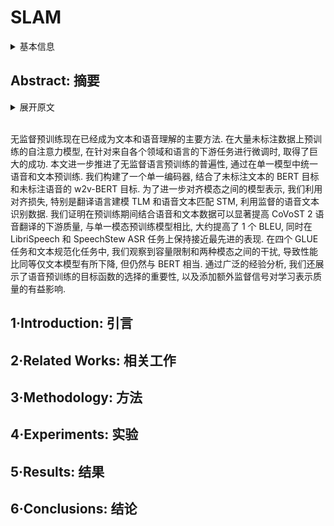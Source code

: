# SLAM

<details>
<summary>基本信息</summary>

- 标题: "SLAM: A Unified Encoder for Speech and Language Modeling via Speech-Text Joint Pre-Training"
- 作者:
  - 01 Ankur Bapna,
  - 02 Yu-an Chung,
  - 03 Nan Wu,
  - 04 Anmol Gulati,
  - 05 Ye Jia,
  - 06 Jonathan H.Clark,
  - 07 Melvin Johnson,
  - 08 Jason Riesa,
  - 09 Alexis Conneau,
  - 10 Yu Zhang
- 链接:
  - [ArXiv](https://arxiv.org/abs/2110.10329)
  - [Publication]
  - [Github]
  - [Demo]
- 文件:
  - [ArXiv](_PDF/2110.10329v1__SLAM__A_Unified_Encoder_for_Speech_and_Language_Modeling_via_Speech-Text_Joint_Pre-Training.pdf)
  - [Publication]

</details>

## Abstract: 摘要

<details>
<summary>展开原文</summary>

Unsupervised pre-training is now the predominant approach for both text and speech understanding.
Self-attention models pre-trained on large amounts of unannotated data have been hugely successful when fine-tuned on downstream tasks from a variety of domains and languages.
This paper takes the universality of unsupervised language pre-training one step further, by unifying speech and text pre-training within a single model.
We build a single encoder with the BERT objective on unlabeled text together with the w2v-BERT objective on unlabeled speech.
To further align our model representations across modalities, we leverage alignment losses, specifically Translation Language Modeling (TLM) and Speech Text Matching (STM) that make use of supervised speech-text recognition data.
We demonstrate that incorporating both speech and text data during pre-training can significantly improve downstream quality on CoVoST 2 speech translation, by around 1 BLEU compared to single-modality pre-trained models, while retaining close to SotA performance on LibriSpeech and SpeechStew ASR tasks.
On four GLUE tasks and text-normalization, we observe evidence of capacity limitations and interference between the two modalities, leading to degraded performance compared to an equivalent text-only model, while still being competitive with BERT.
Through extensive empirical analysis we also demonstrate the importance of the choice of objective function for speech pre-training, and the beneficial effect of adding additional supervised signals on the quality of the learned representations.

</details>
<br>

无监督预训练现在已经成为文本和语音理解的主要方法.
在大量未标注数据上预训练的自注意力模型, 在针对来自各个领域和语言的下游任务进行微调时, 取得了巨大的成功.
本文进一步推进了无监督语言预训练的普遍性, 通过在单一模型中统一语音和文本预训练.
我们构建了一个单一编码器, 结合了未标注文本的 BERT 目标和未标注语音的 w2v-BERT 目标.
为了进一步对齐模态之间的模型表示, 我们利用对齐损失, 特别是翻译语言建模 TLM 和语音文本匹配 STM, 利用监督的语音文本识别数据.
我们证明在预训练期间结合语音和文本数据可以显著提高 CoVoST 2 语音翻译的下游质量, 与单一模态预训练模型相比, 大约提高了 1 个 BLEU, 同时在 LibriSpeech 和 SpeechStew ASR 任务上保持接近最先进的表现.
在四个 GLUE 任务和文本规范化任务中, 我们观察到容量限制和两种模态之间的干扰, 导致性能比同等仅文本模型有所下降, 但仍然与 BERT 相当.
通过广泛的经验分析, 我们还展示了语音预训练的目标函数的选择的重要性, 以及添加额外监督信号对学习表示质量的有益影响.

## 1·Introduction: 引言

## 2·Related Works: 相关工作

## 3·Methodology: 方法

## 4·Experiments: 实验

## 5·Results: 结果

## 6·Conclusions: 结论